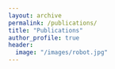 ```yaml
---
layout: archive
permalink: /publications/
title: "Publications"
author_profile: true
header:
  image: "/images/robot.jpg"
---
```


